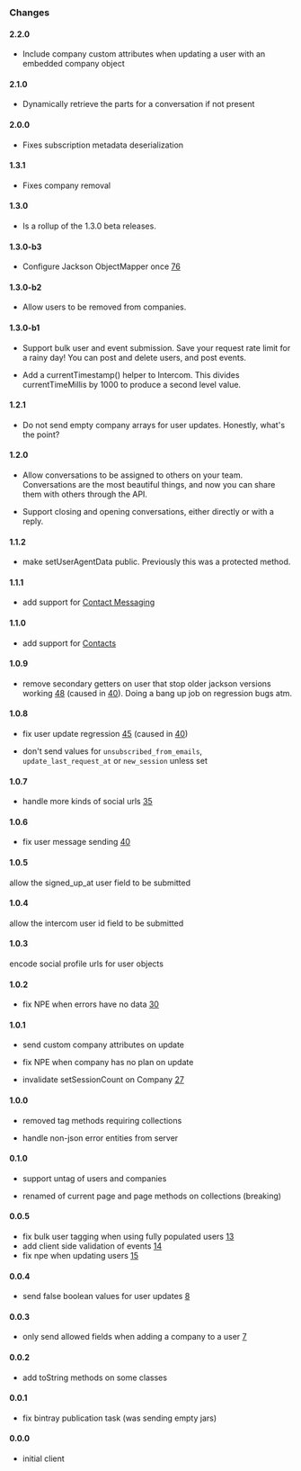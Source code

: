 ### Changes

#### 2.2.0

- Include company custom attributes when updating a user with an embedded company object

#### 2.1.0

- Dynamically retrieve the parts for a conversation if not present

#### 2.0.0

- Fixes subscription metadata deserialization

#### 1.3.1

- Fixes company removal

#### 1.3.0

- Is a rollup of the 1.3.0 beta releases.

#### 1.3.0-b3

- Configure Jackson ObjectMapper once [76](https://github.com/intercom/intercom-java/issues/76)

#### 1.3.0-b2

- Allow users to be removed from companies.

#### 1.3.0-b1

- Support bulk user and event submission. Save your request rate limit for
a rainy day! You can post and delete users, and post events.  

- Add a currentTimestamp() helper to Intercom. This divides currentTimeMillis
by 1000 to produce a second level value.

#### 1.2.1

- Do not send empty company arrays for user updates. Honestly, what's the point?

#### 1.2.0

- Allow conversations to be assigned to others on your team. Conversations
are the most beautiful things, and now you can share them with others through
the API.    

- Support closing and opening conversations, either directly or with a reply.


#### 1.1.2

 - make setUserAgentData public. Previously this was a protected method.

#### 1.1.1

 - add support for [Contact Messaging](https://github.com/intercom/intercom-java#conversations)

#### 1.1.0

 - add support for [Contacts](https://github.com/intercom/intercom-java#contacts)

#### 1.0.9

 - remove secondary getters on user that stop older jackson versions working  [48](https://github.com/intercom/intercom-java/issues/45) (caused in [40](https://github.com/intercom/intercom-java/issues/48)). Doing a bang up job on regression bugs atm.

#### 1.0.8

 - fix user update regression [45](https://github.com/intercom/intercom-java/issues/45) (caused in [40](https://github.com/intercom/intercom-java/issues/40))

 - don't send values for `unsubscribed_from_emails`, `update_last_request_at` or `new_session` unless set

#### 1.0.7

  - handle more kinds of social urls [35](https://github.com/intercom/intercom-java/issues/35)

#### 1.0.6

 - fix user message sending [40](https://github.com/intercom/intercom-java/issues/40)

#### 1.0.5

allow the signed_up_at user field to be submitted

#### 1.0.4

allow the intercom user id field to be submitted

#### 1.0.3

encode social profile urls for user objects

#### 1.0.2

- fix NPE when errors have no data [30](https://github.com/intercom/intercom-java/pull/30)

#### 1.0.1

 - send custom company attributes on update

 - fix NPE when company has no plan on update

 - invalidate setSessionCount on Company [27](https://github.com/intercom/intercom-java/issues/27)

#### 1.0.0

 - removed tag methods requiring collections

 - handle non-json error entities from server

#### 0.1.0

 - support untag of users and companies

 - renamed of current page and page methods on collections (breaking)

#### 0.0.5

- fix bulk user tagging when using fully populated users  [13](https://github.com/intercom/intercom-java/issues/13)
- add client side validation of events  [14](https://github.com/intercom/intercom-java/issues/14)
- fix npe when updating users [15](https://github.com/intercom/intercom-java/issues/15)


#### 0.0.4

- send false boolean values for user updates [8](https://github.com/intercom/intercom-java/issues/8)

#### 0.0.3

- only send allowed fields when adding a company to a user [7](https://github.com/intercom/intercom-java/issues/7)

#### 0.0.2

 - add toString methods on some classes

#### 0.0.1

 - fix bintray publication task (was sending empty jars)

#### 0.0.0

 - initial client

